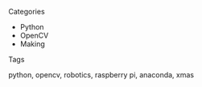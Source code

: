 Categories

* Python
* OpenCV
* Making

Tags

python, opencv, robotics, raspberry pi, anaconda, xmas